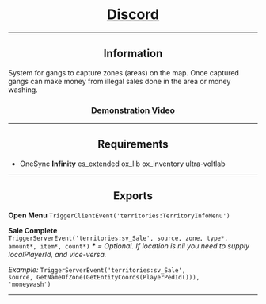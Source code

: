 <h1 align='center'><a href='https://discord.gg/fkM22XjMns'>Discord</a></h1>

---

<h2 align='center'>Information</h2>
System for gangs to capture zones (areas) on the map. Once captured gangs can make money from illegal sales done in the area or money washing.

<h3 align='center'><b><a href='https://www.youtube.com/watch?v=kKPt9KeipG0'>Demonstration Video</a></b></h3>

---

<h2 align='center'>Requirements</h2>

- OneSync <b>Infinity</b>
es_extended
ox_lib
ox_inventory
ultra-voltlab

---

<h2 align='center'>Exports</h2>

<b>Open Menu</b>
<code>TriggerClientEvent('territories:TerritoryInfoMenu')</code>

<b>Sale Complete</b></br>
<code>TriggerServerEvent('territories:sv_Sale', source, zone, type*, amount*, item*, count*)</code>
<i><b>*</b> = Optional. If location is nil you need to supply localPlayerId, and vice-versa.</i>

<i>Example:</i> <code>TriggerServerEvent('territories:sv_Sale', source, GetNameOfZone(GetEntityCoords(PlayerPedId())), 'moneywash')</code>

---

